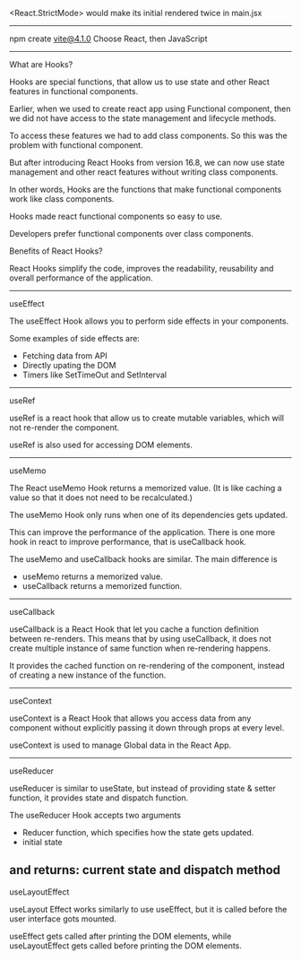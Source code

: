 <React.StrictMode> would make its initial rendered twice in main.jsx

---

npm create vite@4.1.0
Choose React, then JavaScript

---

What are Hooks?

Hooks are special functions, that allow us to use state and other React features in functional components.

Earlier, when we used to create react app using Functional component, then we did not have access to the state management and lifecycle methods.

To access these features we had to add class components. So this was the problem with functional component.

But after introducing React Hooks from version 16.8, we can now use state management and other react features without writing class components.

In other words, Hooks are the functions that make functional components work like class components.

Hooks made react functional components so easy to use.

Developers prefer functional components over class components.

Benefits of React Hooks?

React Hooks simplify the code, improves the readability, reusability and overall performance of the application.

---

useEffect

The useEffect Hook allows you to perform side effects in your components.

Some examples of side effects are:

- Fetching data from API
- Directly upating the DOM
- Timers like SetTimeOut and SetInterval

---

useRef

useRef is a react hook that allow us to create mutable variables, which will not re-render the component.

useRef is also used for accessing DOM elements.

---

useMemo

The React useMemo Hook returns a memorized value. (It is like caching a value so that it does not need to be recalculated.)

The useMemo Hook only runs when one of its dependencies gets updated.

This can improve the performance of the application. There is one more hook in react to improve performance, that is useCallback hook.

The useMemo and useCallback hooks are similar. The main difference is

- useMemo returns a memorized value.
- useCallback returns a memorized function.

---

useCallback

useCallback is a React Hook that let you cache a function definition between re-renders. This means that by using useCallback, it does not create multiple instance of same function when re-rendering happens.

It provides the cached function on re-rendering of the component, instead of creating a new instance of the function.

---

useContext

useContext is a React Hook that allows you access data from any component without explicitly passing it down through props at every level.

useContext is used to manage Global data in the React App.

---

useReducer

useReducer is similar to useState, but instead of providing state & setter function, it provides state and dispatch function.

The useReducer Hook accepts two arguments

- Reducer function, which specifies how the state gets updated.
- initial state

## and returns: current state and dispatch method

useLayoutEffect

useLayout Effect works similarly to use useEffect, but it is called before the user interface gots mounted.

useEffect gets called after printing the DOM elements, while useLayoutEffect gets called before printing the DOM elements.
